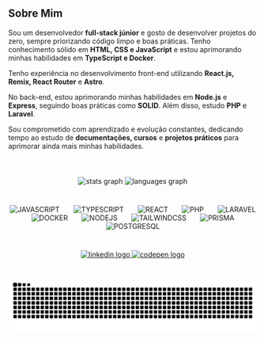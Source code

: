 <br clear="both">



###

<br clear="both">

<h2>Sobre Mim</h2>
<p>
  Sou um desenvolvedor <strong>full-stack júnior</strong> e gosto de desenvolver projetos do zero, sempre priorizando código limpo e boas práticas.
  Tenho conhecimento sólido em <strong>HTML, CSS e JavaScript</strong> e estou aprimorando minhas habilidades em <strong>TypeScript e Docker</strong>.
</p>
<p>
  Tenho experiência no desenvolvimento front-end utilizando <strong>React.js, Remix, React Router</strong> e <strong>Astro</strong>.
</p>
<p>
  No back-end, estou aprimorando minhas habilidades em <strong>Node.js</strong> e <strong>Express</strong>, seguindo boas práticas como <strong>SOLID</strong>.
  Além disso, estudo <strong>PHP</strong> e <strong>Laravel</strong>.
</p>
<p>
  Sou comprometido com aprendizado e evolução constantes, dedicando tempo ao estudo de <strong>documentações, cursos</strong> e <strong>projetos práticos</strong> para aprimorar ainda mais minhas habilidades.
</p>

<br clear="both">

###

<div align="center">
  <img src="https://github-readme-stats.vercel.app/api?username=caiogessercc&hide_title=false&hide_rank=false&show_icons=true&include_all_commits=true&count_private=true&disable_animations=false&theme=dracula&locale=en&hide_border=false" height="150" alt="stats graph"  />
  <img src="https://github-readme-stats.vercel.app/api/top-langs?username=caiogessercc&locale=en&hide_title=false&layout=compact&card_width=320&langs_count=5&theme=dracula&hide_border=false" height="150" alt="languages graph"  />
</div>

###

<br clear="both">

<div align="center">
  <img src="https://cdn.jsdelivr.net/gh/devicons/devicon/icons/javascript/javascript-original.svg" height="40" title="JAVASCRIPT"  />
  <img width="20" />
  <img src="https://cdn.jsdelivr.net/gh/devicons/devicon/icons/typescript/typescript-original.svg" height="40" title="TYPESCRIPT" />
  <img width="20" />
  <img src="https://cdn.jsdelivr.net/gh/devicons/devicon/icons/react/react-original.svg" height="40" title="REACT" />
  <img width="20" />
  <img src="https://cdn.jsdelivr.net/gh/devicons/devicon/icons/php/php-original.svg" height="40" title="PHP" />
  <img width="20" />
  <img src="https://cdn.jsdelivr.net/gh/devicons/devicon/icons/laravel/laravel-original.svg" height="40" title="LARAVEL" />
  <img width="20" />
  <img src="https://cdn.jsdelivr.net/gh/devicons/devicon/icons/docker/docker-original.svg" height="40" title="DOCKER" />
  <img width="20" />
  <img src="https://cdn.jsdelivr.net/gh/devicons/devicon/icons/nodejs/nodejs-original.svg" height="40" title="NODEJS" />
  <img width="20" />
  <img src="https://cdn.simpleicons.org/tailwindcss/06B6D4" height="40" title="TAILWINDCSS" />
  <img width="20" />
  <img src="https://cdn.simpleicons.org/prisma/2D3748" height="40" title="PRISMA" />
  <img width="20" />
  <img src="https://cdn.simpleicons.org/postgresql/4169E1" height="40" title="POSTGRESQL" />
</div>

###

<div align="left">
</div>

###

<br clear="both">

<div align="center">
  <a href="https://www.linkedin.com/in/caiogesserc/" target="_blank">
    <img src="https://img.shields.io/static/v1?message=LinkedIn&logo=linkedin&label=&color=0077B5&logoColor=white&labelColor=&style=for-the-badge" height="40" alt="linkedin logo" />
  </a>
  <a href="https://codepen.io/caiogesserc" target="_blank">
    <img src="https://img.shields.io/static/v1?message=Codepen&logo=codepen&label=&color=000000&logoColor=white&labelColor=&style=for-the-badge" height="40" alt="codepen logo"  />
  </a>
</div>

###

<br clear="both">

<picture>
  <source media="(prefers-color-scheme: dark)" srcset="https://raw.githubusercontent.com/caiogessercc/caiogessercc/output/github-snake-dark.svg" />
  <source media="(prefers-color-scheme: light)" srcset="https://raw.githubusercontent.com/caiogessercc/caiogessercc/output/github-snake.svg" />
  <img alt="github-snake" src="https://raw.githubusercontent.com/caiogessercc/caiogessercc/output/github-snake.svg" />
</picture>
